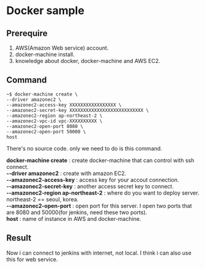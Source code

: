 # Docker sample  

## Prerequire  

1. AWS(Amazon Web service) account.
2. docker-machine install.
3. knowledge about docker, docker-machine and AWS EC2.

## Command  
```
~$ docker-machine create \
--driver amazonec2 \
--amazonec2-access-key XXXXXXXXXXXXXXXXX \
--amazonec2-secret-key XXXXXXXXXXXXXXXXXXXXXXXXXXX \
--amazonec2-region ap-northeast-2 \
--amazonec2-vpc-id vpc-XXXXXXXXXX \
--amazonec2-open-port 8080 \
--amazonec2-open-port 50000 \
host
```  
There's no source code. only we need to do is this command.  

__docker-machine create__ : create docker-machine that can control with ssh connect.  
__--driver amazonec2__ : create with amazon EC2.  
__--amazonec2-access-key__ : access key for your accout connection.  
__--amazonec2-secret-key__ : another access secret key to connect.  
__--amazonec2-region ap-northeast-2__ : where do you want to deploy server. northeast-2 == seoul, korea.  
__--amazonec2-open-port__ : open port for this server. I open two ports that are 8080 and 50000(for jenkins, need these two ports).  
__host__ : name of instance in AWS and docker-machine.  

## Result  
Now i can connect to jenkins with internet, not local. I think i can also use this for web service.